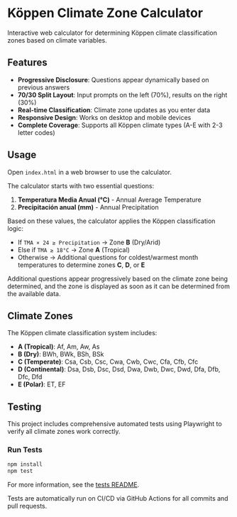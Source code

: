 # Köppen Climate Zone Calculator

Interactive web calculator for determining Köppen climate classification zones based on climate variables.

## Features

- **Progressive Disclosure**: Questions appear dynamically based on previous answers
- **70/30 Split Layout**: Input prompts on the left (70%), results on the right (30%)
- **Real-time Classification**: Climate zone updates as you enter data
- **Responsive Design**: Works on desktop and mobile devices
- **Complete Coverage**: Supports all Köppen climate types (A-E with 2-3 letter codes)

## Usage

Open `index.html` in a web browser to use the calculator.

The calculator starts with two essential questions:
1. **Temperatura Media Anual (°C)** - Annual Average Temperature
2. **Precipitación anual (mm)** - Annual Precipitation

Based on these values, the calculator applies the Köppen classification logic:
- If `TMA × 24 ≥ Precipitation` → Zone **B** (Dry/Arid)
- Else if `TMA ≥ 18°C` → Zone **A** (Tropical)
- Otherwise → Additional questions for coldest/warmest month temperatures to determine zones **C**, **D**, or **E**

Additional questions appear progressively based on the climate zone being determined, and the zone is displayed as soon as it can be determined from the available data.

## Climate Zones

The Köppen climate classification system includes:
- **A (Tropical)**: Af, Am, Aw, As
- **B (Dry)**: BWh, BWk, BSh, BSk
- **C (Temperate)**: Csa, Csb, Csc, Cwa, Cwb, Cwc, Cfa, Cfb, Cfc
- **D (Continental)**: Dsa, Dsb, Dsc, Dsd, Dwa, Dwb, Dwc, Dwd, Dfa, Dfb, Dfc, Dfd
- **E (Polar)**: ET, EF

## Testing

This project includes comprehensive automated tests using Playwright to verify all climate zones work correctly.

### Run Tests
```bash
npm install
npm test
```

For more information, see the [tests README](tests/README.md).

Tests are automatically run on CI/CD via GitHub Actions for all commits and pull requests.
